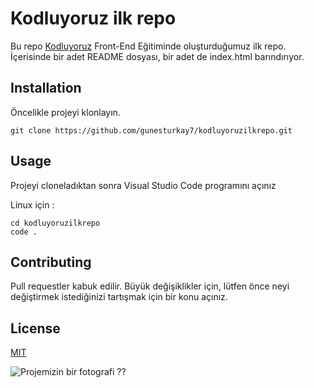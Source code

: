 # Kodluyoruz ilk repo

Bu repo [Kodluyoruz](https://www.kodluyoruz.org/) Front-End Eğitiminde oluşturduğumuz ilk repo. İçerisinde
bir adet README dosyası, bir adet de index.html barındırıyor.

## Installation

Öncelikle projeyi klonlayın.

```
git clone https://github.com/gunesturkay7/kodluyoruzilkrepo.git
```

## Usage

Projeyi cloneladıktan sonra Visual Studio Code programını açınız

Linux için :

```
cd kodluyoruzilkrepo
code .
```

## Contributing

Pull requestler kabuk edilir. Büyük değişiklikler için, lütfen önce neyi değiştirmek istediğinizi tartışmak için bir konu açınız.

## License

[MIT](https://opensource.org/licenses/MIT)

![Projemizin bir fotografi ??](https://picsum.photos/200/300)
